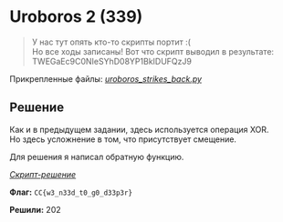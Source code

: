  # Uroboros 2 (339)

> У нас тут опять кто-то скрипты портит :(  
Но все ходы записаны! Вот что скрипт выводил в результате:
TWEGaEc9C0NIeSYhD08YP1BkIDUFQzJ9

Прикрепленные файлы: _[uroboros_strikes_back.py](uroboros_strikes_back.py)_

## Решение

Как и в предыдущем задании, здесь используется операция XOR.  
Но здесь усложнение в том, что присутствует смещение.

Для решения я написал обратную функцию.

_[Скрипт-решение](solution.py)_

**Флаг:** `CC{w3_n33d_t0_g0_d33p3r}`

**Решили:** 202
